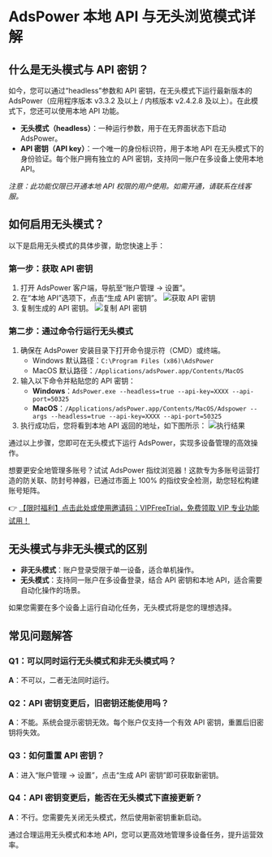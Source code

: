 # AdsPower 本地 API 与无头浏览模式详解

## 什么是无头模式与 API 密钥？

如今，您可以通过“headless”参数和 API 密钥，在无头模式下运行最新版本的 AdsPower（应用程序版本 v3.3.2 及以上 / 内核版本 v2.4.2.8 及以上）。在此模式下，您还可以使用本地 API 功能。

- **无头模式（headless）**：一种运行参数，用于在无界面状态下启动 AdsPower。
- **API 密钥（API key）**：一个唯一的身份标识符，用于本地 API 在无头模式下的身份验证。每个账户拥有独立的 API 密钥，支持同一账户在多设备上使用本地 API。

*注意：此功能仅限已开通本地 API 权限的用户使用。如需开通，请联系在线客服。*

## 如何启用无头模式？

以下是启用无头模式的具体步骤，助您快速上手：

### 第一步：获取 API 密钥

1. 打开 AdsPower 客户端，导航至“账户管理 -> 设置”。
2. 在“本地 API”选项下，点击“生成 API 密钥”。
   ![获取 API 密钥](https://198301.xyz/img/73103920037636.webp)
3. 复制生成的 API 密钥。
   ![复制 API 密钥](https://198301.xyz/img/4825453758.webp)

### 第二步：通过命令行运行无头模式

1. 确保在 AdsPower 安装目录下打开命令提示符（CMD）或终端。
   - Windows 默认路径：`C:\Program Files (x86)\AdsPower`
   - MacOS 默认路径：`/Applications/adsPower.app/Contents/MacOS`
2. 输入以下命令并粘贴您的 API 密钥：
   - **Windows**：`AdsPower.exe --headless=true --api-key=XXXX --api-port=50325`
   - **MacOS**：`/Applications/adsPower.app/Contents/MacOS/Adspower --args --headless=true --api-key=XXXX --api-port=50325`
3. 执行成功后，您将看到本地 API 返回的地址，如下图所示：
   ![执行结果](https://198301.xyz/img/91488440.webp)

通过以上步骤，您即可在无头模式下运行 AdsPower，实现多设备管理的高效操作。

想要更安全地管理多账号？试试 AdsPower 指纹浏览器！这款专为多账号运营打造的防关联、防封号神器，已通过市面上 100% 的指纹安全检测，助您轻松构建账号矩阵。

👉 [【限时福利】点击此处或使用邀请码：VIPFreeTrial，免费领取 VIP 专业功能试用！](https://bit.ly/adspower_free)

## 无头模式与非无头模式的区别

- **非无头模式**：账户登录受限于单一设备，适合单机操作。
- **无头模式**：支持同一账户在多设备登录，结合 API 密钥和本地 API，适合需要自动化操作的场景。

如果您需要在多个设备上运行自动化任务，无头模式将是您的理想选择。

## 常见问题解答

### Q1：可以同时运行无头模式和非无头模式吗？
**A**：不可以，二者无法同时运行。

### Q2：API 密钥变更后，旧密钥还能使用吗？
**A**：不能。系统会提示密钥无效。每个账户仅支持一个有效 API 密钥，重置后旧密钥将失效。

### Q3：如何重置 API 密钥？
**A**：进入“账户管理 -> 设置”，点击“生成 API 密钥”即可获取新密钥。

### Q4：API 密钥变更后，能否在无头模式下直接更新？
**A**：不行。您需要先关闭无头模式，然后使用新密钥重新启动。

通过合理运用无头模式和本地 API，您可以更高效地管理多设备任务，提升运营效率。